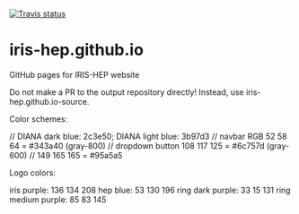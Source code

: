 [![Travis status](https://travis-ci.com/iris-hep/iris-hep.github.io-source.svg?branch=master)](https://travis-ci.com/iris-hep/iris-hep.github.io-source)

# iris-hep.github.io
GitHub pages for IRIS-HEP website

Do not make a PR to the output repository directly! Instead, use iris-hep.github.io-source.



Color schemes:

// DIANA dark blue: 2c3e50; DIANA light blue: 3b97d3
// navbar RGB 52 58 64 = #343a40 (gray-800)
// dropdown button 108 117 125 = #6c757d (gray-600)
// 149 165 165 = #95a5a5

Logo colors:

iris purple: 136 134 208
hep blue: 53 130 196 
ring dark purple: 33 15 131 
ring medium purple: 85 83 145



